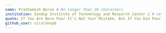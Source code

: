```yaml
---
name: Prathamesh Borse # No longer than 28 characters
institution: Sandip Institute of Technology and Research Center 🚩 # no longer than 58 characters
quote: If You Are Born Poor It’s Not Your Mistake, But If You Die Poor It’s Your Mistake ✨ # no longer than 100 characters, avoid using quotes(") to guarantee the format remains the same.
github_user: viraldevpb
---
```


